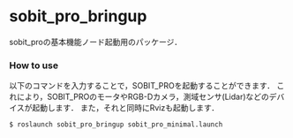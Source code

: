 # sobit_pro_bringup

sobit_proの基本機能ノード起動用のパッケージ．

### How to use
以下のコマンドを入力することで，SOBIT_PROを起動することができます．
これにより，SOBIT_PROのモータやRGB-Dカメラ，測域センサ(Lidar)などのデバイスが起動します．
また，それと同時にRvizも起動します．

```bash:
$ roslaunch sobit_pro_bringup sobit_pro_minimal.launch
```
